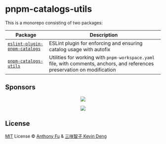 # pnpm-catalogs-utils

This is a monorepo consisting of two packages:

| Package                                                                 | Description                                                                                                                |
| ----------------------------------------------------------------------- | -------------------------------------------------------------------------------------------------------------------------- |
| [`eslint-plugin-pnpm-catalogs`](./packages/eslint-plugin-pnpm-catalogs) | ESLint plugin for enforcing and ensuring catalog usage with autofix                                                        |
| [`pnpm-catalogs-utils`](./packages/pnpm-catalogs-utils)                 | Utilities for working with `pnpm-workspace.yaml` file, with comments, anchors, and references preservation on modification |

## Sponsors

<p align="center">
  <a href="https://cdn.jsdelivr.net/gh/antfu/static/sponsors.svg">
    <img src='https://cdn.jsdelivr.net/gh/antfu/static/sponsors.svg'/>
  </a>
</p>

<p align="center">
  <a href="https://cdn.jsdelivr.net/gh/sxzz/sponsors/sponsors.svg">
    <img src='https://cdn.jsdelivr.net/gh/sxzz/sponsors/sponsors.svg'/>
  </a>
</p>

## License

[MIT](./LICENSE) License © [Anthony Fu](https://github.com/antfu) & [三咲智子 Kevin Deng](https://github.com/sxzz)
